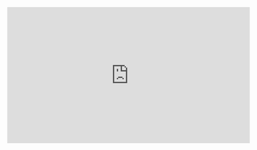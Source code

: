 ﻿<iframe width="560" height="315" src="https://www.youtube.com/embed/92dRt5rlI9k?list=PL1DEQjXG2xnLLgAvCS_Ykv7sD7ulmQ34l" frameborder="0" allowfullscreen></iframe>